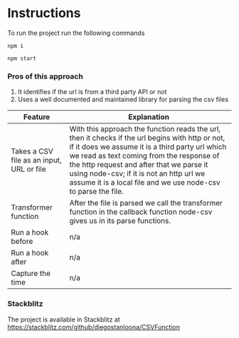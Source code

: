 # Instructions
To run the project run the following commands
```
npm i
```
```
npm start
```

### Pros of this approach
1. It identifies if the url is from a third party API or not
2. Uses a well documented and maintained library for parsing the csv files

Feature  | Explanation
------------- | -------------
Takes a CSV file as an input, URL or file  | With this approach the function reads the url, then it checks if the url begins with http or not, if it does we assume it is a third party url which we read as text coming from the response of the http request and after that we parse it using node-csv; if it is not an http url we assume it is a local file and we use node-csv to parse the file.
Transformer function  | After the file is parsed we call the transformer function in the callback function node-csv gives us in its parse functions.
Run a hook before  | n/a
Run a hook after  | n/a
Capture the time  | n/a

### Stackblitz
The project is available in Stackblitz at https://stackblitz.com/github/diegostanloona/CSVFunction
